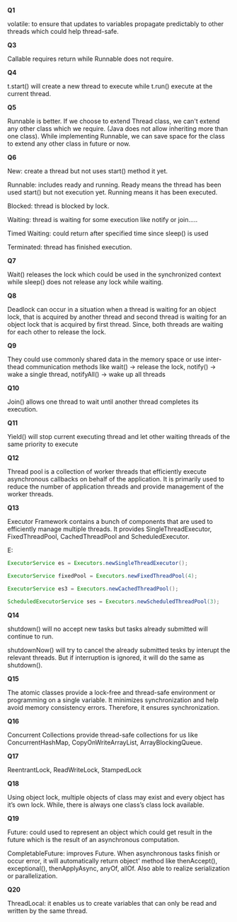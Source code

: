 **Q1**

volatile: to ensure that updates to variables propagate predictably to other threads which could help thread-safe.

**Q3**

Callable requires return while Runnable does not require.

**Q4**

t.start() will create a new thread to execute while t.run() execute at the current thread.

**Q5**

Runnable is better. If we choose to extend Thread class, we can't extend any other class which we require. (Java does not allow inheriting more than one class). While implementing Runnable, we can save space for the class to extend any other class in future or now.

**Q6**

New: create a thread but not uses start() method it yet.

Runnable: includes ready and running. Ready means the thread has been used start() but not execution yet. Running means it has been executed.

Blocked: thread is blocked by lock.

Waiting: thread is waiting for some execution like notify or join.....

Timed Waiting: could return after specified time since sleep() is used

Terminated: thread has finished execution.

**Q7**

Wait() releases the lock which could be used in the synchronized context while sleep() does not release any lock while waiting.

**Q8**

Deadlock can occur in a situation when a thread is waiting for an object lock, that is acquired by another thread and second thread is waiting for an object lock that is acquired by first thread. Since, both threads are waiting for each other to release the lock.

**Q9**

They could use commonly shared data in the memory space or use inter-thead communication methods like wait() -> release the lock, notify() -> wake a single thread, notifyAll() -> wake up all threads

**Q10**

Join() allows one thread to wait until another thread completes its execution.

**Q11**

Yield() will stop current executing thread and let other waiting threads of the same priority to execute

**Q12**

Thread pool is a collection of worker threads that efficiently execute asynchronous callbacks on behalf of the application. It is primarily used to reduce the number of application threads and provide management of the worker threads.

**Q13**

Executor Framework contains a bunch of components that are used to efficiently manage multiple threads. It provides SingleThreadExecutor, FixedThreadPool, CachedThreadPool and ScheduledExecutor.

E: 
```java
ExecutorService es = Executors.newSingleThreadExecutor();

ExecutorService fixedPool = Executors.newFixedThreadPool(4);

ExecutorService es3 = Executors.newCachedThreadPool();

ScheduledExecutorService ses = Executors.newScheduledThreadPool(3);
```

**Q14**

shutdown() will no accept new tasks but tasks already submitted will continue to run.

shutdownNow() will try to cancel the already submitted tesks by interupt the relevant threads. But if interruption is ignored, it will do the same as shutdown().

**Q15**

The atomic classes provide a lock-free and thread-safe environment or programming on a single variable. It minimizes synchronization and help avoid memory consistency errors. Therefore, it ensures synchronization.

**Q16**

Concurrent Collections provide thread-safe collections for us like ConcurrentHashMap, CopyOnWriteArrayList, ArrayBlockingQueue.

**Q17**

ReentrantLock, ReadWriteLock, StampedLock

**Q18**

Using object lock, multiple objects of class may exist and every object has it’s own lock. While, there is always one class’s class lock available.

**Q19**

Future: could used to represent an object which could get result in the future which is the result of an asynchronous computation.

CompletableFuture: improves Future. When asynchronous tasks finish or occur error, it will automatically return object' method like thenAccept(), exceptional(), thenApplyAsync, anyOf, allOf. Also able to realize serialization or parallelization.

**Q20**

ThreadLocal: it enables us to create variables that can only be read and written by the same thread.

